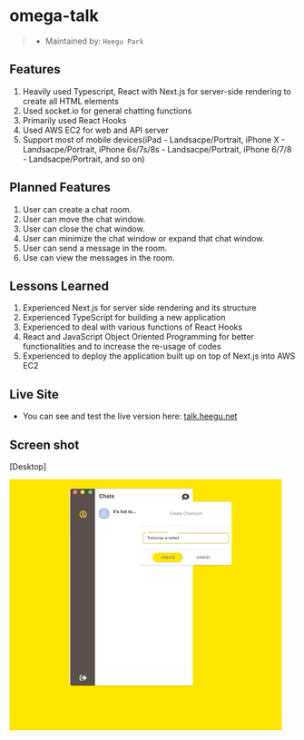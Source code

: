 # omega-talk

> - Maintained by: `Heegu Park`

## Features
1. Heavily used Typescript, React with Next.js for server-side rendering to create all HTML elements
2. Used socket.io for general chatting functions
3. Primarily used React Hooks
4. Used AWS EC2 for web and API server
5. Support most of mobile devices(iPad - Landsacpe/Portrait, iPhone X - Landsacpe/Portrait, iPhone 6s/7s/8s - Landsacpe/Portrait, iPhone 6/7/8 - Landsacpe/Portrait, and so on)

## Planned Features
1. User can create a chat room.
2. User can move the chat window.
3. User can close the chat window.
4. User can minimize the chat window or expand that chat window.
5. User can send a message in the room.
6. Use can view the messages in the room.

## Lessons Learned
1. Experienced Next.js for server side rendering and its structure
2. Experienced TypeScript for building a new application
3. Experienced to deal with various functions of React Hooks
4. React and JavaScript Object Oriented Programming for better functionalities and to increase the re-usage of codes
5. Experienced to deploy the application built up on top of Next.js into AWS EC2

## Live Site
* You can see and test the live version here: <a href="https://talk.heegu.net" target="blank">talk.heegu.net</a>

## Screen shot
[Desktop]

![Omega Talk](https://github.com/heegupark/omega-talk/blob/master/talk-ss-001.gif)

